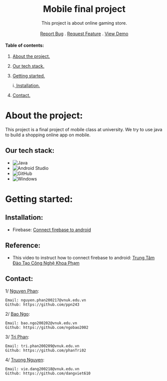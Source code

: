 <!-- PROJECT LOGO -->
<br />
<p align="center">

  <h1 align="center">Mobile final project</h1>
  
   <p align="center">
    This project is about online gaming store.
    <br />
    <br />
    <a href="https://github.com/ngobao2002/Midterm_webGame/issues">Report Bug</a>
    .
    <a href="https://github.com/ngobao2002/Midterm_webGame/issues">Request Feature</a>
    .
    <a href="https://drive.google.com/file/d/1NRcecTvPy6vTpiUj3DlQ0zrAUjPgmFQv/view?usp=sharing">View Demo</a>

    
 </p>
 
 #### Table of contents:
1. [ About the project. ](#pro)
2. [ Our tech stack. ](#tech)
3. [ Getting started. ](#get)

    i.[ Installation. ](#desc) 
   
4. [ Contact. ](#con)

<a name="pro"></a>
# About the project:
This project is a final project of mobile class at university. We try to use java to build a shopping online app on mobile.

<a name="tech"></a>
## Our tech stack: 


-  ![Java](http://img.shields.io/badge/-Java-007396?style=flat-square&logo=java&logoColor=ffffff)
-  ![Android Studio](http://img.shields.io/badge/-Android%20Studio-3DDC84?style=flat-square&logo=android-studio&logoColor=ffffff)
-  ![GitHub](https://img.shields.io/badge/-GitHub-181717?style=flat-square&logo=github)
-  ![Windows](http://img.shields.io/badge/-Windows-0078D6?style=flat-square&logo=windows&logoColor=ffffff)


<a name="get"></a>
# Getting started:

<a name="desc"></a>
## Installation:
- Firebase: [Connect firebase to android](https://firebase.google.com/)

  
<a name="con"></a>  

## Reference:
- This video to instruct how to connect firebase to android: [Trung Tâm Đào Tạo Công Nghệ Khoa Phạm](https://www.youtube.com/watch?v=S-lt4ReIodw&list=PLzrVYRai0riTLPLclyGuByHvZ8_tDZZIr)
## Contact:
1/ <a href="https://github.com/ppn243" target="_blank">Nguyen Phan</a>:
```
Email: nguyen.phan200217@vnuk.edu.vn
Github: https://github.com/ppn243
```

2/ <a href="https://github.com/ngobao2002" target="_blank">Bao Ngo</a>:
```
Email: bao.ngo200202@vnuk.edu.vn
Github: https://github.com/ngobao2002
```

3/ <a href="https://github.com/phanTri02" target="_blank">Tri Phan</a>:
```
Email: tri.phan200209@vnuk.edu.vn
Github: https://github.com/phanTri02
```

4/ <a href="https://github.com/dangviet610" target="_blank">Truong Nguyen</a>:
```
Email: vie.dang200218@vnuk.edu.vn
Github: https://github.com/dangviet610
```
